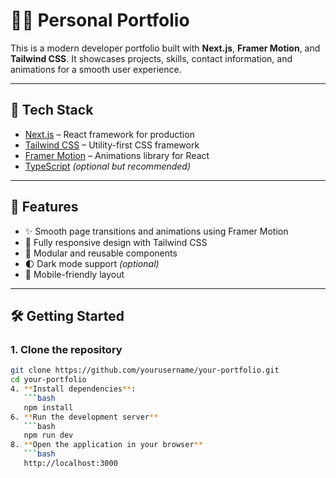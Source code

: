 # 🧑‍💻 Personal Portfolio

This is a modern developer portfolio built with **Next.js**, **Framer Motion**, and **Tailwind CSS**. It showcases projects, skills, contact information, and animations for a smooth user experience.

---

## 🚀 Tech Stack

- [Next.js](https://nextjs.org/) – React framework for production
- [Tailwind CSS](https://tailwindcss.com/) – Utility-first CSS framework
- [Framer Motion](https://www.framer.com/motion/) – Animations library for React
- [TypeScript](https://www.typescriptlang.org/) *(optional but recommended)*

---

## 📸 Features

- ✨ Smooth page transitions and animations using Framer Motion
- 🎨 Fully responsive design with Tailwind CSS
- 🧩 Modular and reusable components
- 🌓 Dark mode support *(optional)*
- 📱 Mobile-friendly layout

---

## 🛠️ Getting Started

### 1. Clone the repository

```bash
git clone https://github.com/yourusername/your-portfolio.git
cd your-portfolio
4. **Install dependencies**:
   ```bash
   npm install
6. **Run the development server**
   ```bash
   npm run dev
8. **Open the application in your browser**
   ```bash
   http://localhost:3000

